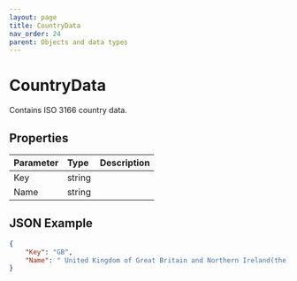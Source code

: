 ```yaml
---
layout: page
title: CountryData
nav_order: 24
parent: Objects and data types
---
```


# CountryData

Contains ISO 3166 country data.

## Properties

| Parameter | Type   | Description                                                 |
|:----------|:-------|:------------------------------------------------------------|
| Key | string |     |
| Name | string |     |

## JSON Example

```json
{
    "Key": "GB",
    "Name": " United Kingdom of Great Britain and Northern Ireland(the)"
}
```
